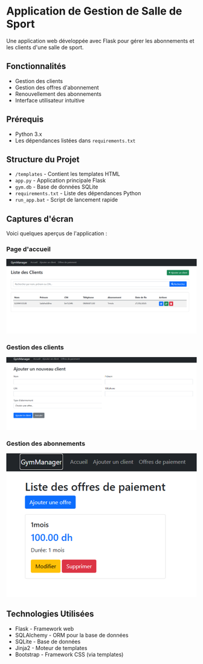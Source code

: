 # Application de Gestion de Salle de Sport

Une application web développée avec Flask pour gérer les abonnements et les clients d'une salle de sport.

## Fonctionnalités

- Gestion des clients
- Gestion des offres d'abonnement
- Renouvellement des abonnements
- Interface utilisateur intuitive

## Prérequis

- Python 3.x
- Les dépendances listées dans `requirements.txt`



## Structure du Projet

- `/templates` - Contient les templates HTML
- `app.py` - Application principale Flask
- `gym.db` - Base de données SQLite
- `requirements.txt` - Liste des dépendances Python
- `run_app.bat` - Script de lancement rapide

## Captures d'écran

Voici quelques aperçus de l'application :

### Page d'accueil
![Page d'accueil](screenshots/home.png)

### Gestion des clients
![Liste des clients](screenshots/clients.png)

### Gestion des abonnements
![Gestion des abonnements](screenshots/abonnements.png)

## Technologies Utilisées

- Flask - Framework web
- SQLAlchemy - ORM pour la base de données
- SQLite - Base de données
- Jinja2 - Moteur de templates
- Bootstrap - Framework CSS (via templates)


